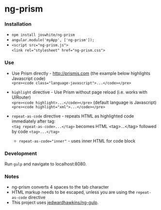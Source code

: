 # ng-prism

### Installation

- `npm install joswhite/ng-prism`
- `angular.module('myApp', ['ng-prism']);`
- `<script src="ng-prism.js">`<br>
  `<link rel="stylesheet" href="ng-prism.css">`

### Use

- Use Prism directly - http://prismjs.com (the example below highlights Javascript code)<br>
  `<pre><code class="language-javascript">...</code></pre>`

- `highlight` directive - Use Prism without page reload (i.e. works with UIRouter)<br>
  `<pre><code highlight>...</code></pre>` (default language is Javascript)<br>
  `<pre><code highlight="xml">...</code></pre>`
  
- `repeat-as-code` directive - repeats HTML as highlighted code immediately after tag:<br>
  `<tag repeat-as-code>...</tag>` becomes HTML &lt;tag&gt;...&lt;/tag&gt; followed by code `<tag>...</tag>`
   * `repeat-as-code="inner"` - uses inner HTML for code block
    
### Development

Run `gulp` and navigate to localhost:8080. 

### Notes

- ng-prism converts 4 spaces to the tab character
- HTML markup needs to be escaped, unless you are using the `repeat-as-code` directive
- This project uses [jedwardhawkins/ng-gulp](https://www.github.com/jedwardhawkins/ng-gulp).